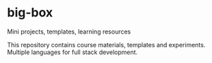 # big-box
Mini projects, templates, learning resources

This repository contains course materials, templates and experiments. Multiple languages for full stack development.
